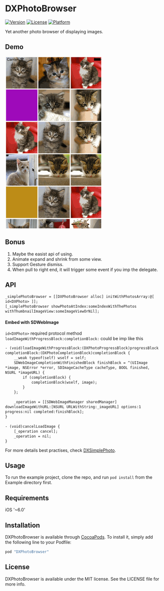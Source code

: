 # DXPhotoBrowser

[![Version](https://img.shields.io/cocoapods/v/DXPhotoBrowser.svg?style=flat)](http://cocoapods.org/pods/DXPhotoBrowser)
[![License](https://img.shields.io/cocoapods/l/DXPhotoBrowser.svg?style=flat)](http://cocoapods.org/pods/DXPhotoBrowser)
[![Platform](https://img.shields.io/cocoapods/p/DXPhotoBrowser.svg?style=flat)](http://cocoapods.org/pods/DXPhotoBrowser)

Yet another photo browser of displaying images.

## Demo

![demoImage](./demo.gif)

## Bonus

1. Maybe the easist api of using.
2. Animate expand and shrink from some view.
3. Support Gesture dismiss.
4. When pull to right end, it will trigger some event if you imp the delegate.


## API

    _simplePhotoBrowser = [[DXPhotoBrowser alloc] initWithPhotosArray:@[ id<DXPhoto> ]];
    [_simplePhotoBrowser showPhotoAtIndex:someIndexWithThePhotos withThumbnailImageView:someImageViewOrNil];
    
#### Embed with SDWebImage

`id<DXPhoto>` required protocol method `loadImageWithProgressBlock:completionBlock:` could be imp like this

	- (void)loadImageWithProgressBlock:(DXPhotoProgressBlock)progressBlock completionBlock:(DXPhotoCompletionBlock)completionBlock {
	    __weak typeof(self) wself = self;
	    SDWebImageCompletionWithFinishedBlock finishBlock = ^(UIImage *image, NSError *error, SDImageCacheType cacheType, BOOL finished, NSURL *imageURL) {
	        if (completionBlock) {
	            completionBlock(wself, image);
	        }
	    };
	    
	    _operation = [[SDWebImageManager sharedManager] downloadImageWithURL:[NSURL URLWithString:_imageURL] options:1 progress:nil completed:finishBlock];
	}
		
	- (void)cancelLoadImage {
	    [_operation cancel];
	    _operation = nil;
	}

For more details best practises, check [DXSimplePhoto](https://github.com/xiekw2010/DXPhotoBrowser-DXSimplePhoto).

## Usage

To run the example project, clone the repo, and run `pod install` from the Example directory first.

## Requirements

iOS '~6.0'

## Installation

DXPhotoBrowser is available through [CocoaPods](http://cocoapods.org). To install
it, simply add the following line to your Podfile:

```ruby
pod "DXPhotoBrowser"
```

## License

DXPhotoBrowser is available under the MIT license. See the LICENSE file for more info.
